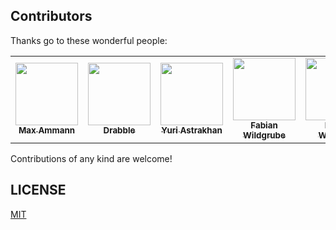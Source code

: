 
## Contributors

Thanks go to these wonderful people:

<!-- ALL-CONTRIBUTORS-LIST:START - Do not remove or modify this section -->
<!-- prettier-ignore-start -->
<!-- markdownlint-disable -->
<table>
  <tr>
    <td align="center"><a href="https://github.com/maxammann"><img src="https://avatars.githubusercontent.com/u/905221?v=4?s=100" width="100px;" alt=""/><br /><sub><b>Max Ammann</b></sub></a><br /></td>
    <td align="center"><a href="https://github.com/Drabble"><img src="https://avatars.githubusercontent.com/u/3996615?v=4?s=100" width="100px;" alt=""/><br /><sub><b>Drabble</b></sub></a><br /></a></td>
     <td align="center"><a href="https://github.com/nyurik"><img src="https://avatars.githubusercontent.com/u/1641515?v=4?s=100" width="100px;" alt=""/><br /><sub><b>Yuri Astrakhan</b></sub></a><br /></a></td>
     <td align="center"><a href="https://github.com/FabianWildgrube"><img src="https://avatars.githubusercontent.com/u/21283522?v=4?s=100" width="100px;" alt=""/><br /><sub><b>Fabian Wildgrube</b></sub></a><br /></a></td>
     <td align="center"><a href="https://github.com/drwestco"><img src="https://avatars.githubusercontent.com/u/743030?v=4?s=100" width="100px;" alt=""/><br /><sub><b>Derek Westcott</b></sub></a><br /></a></td>
     <td align="center"><a href="https://github.com/hdevalence"><img src="https://avatars.githubusercontent.com/u/44879?v=4?s=100" width="100px;" alt=""/><br /><sub><b><Henry de Valence/b></sub></a><br /></a></td>
  </tr>
</table>

<!-- markdownlint-restore -->
<!-- prettier-ignore-end -->

<!-- ALL-CONTRIBUTORS-LIST:END -->

Contributions of any kind are welcome!

## LICENSE

[MIT](LICENSE)
